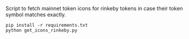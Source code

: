Script to fetch mainnet token icons for rinkeby tokens in case their token symbol matches exactly.

```
pip install -r requirements.txt
python get_icons_rinkeby.py
```
